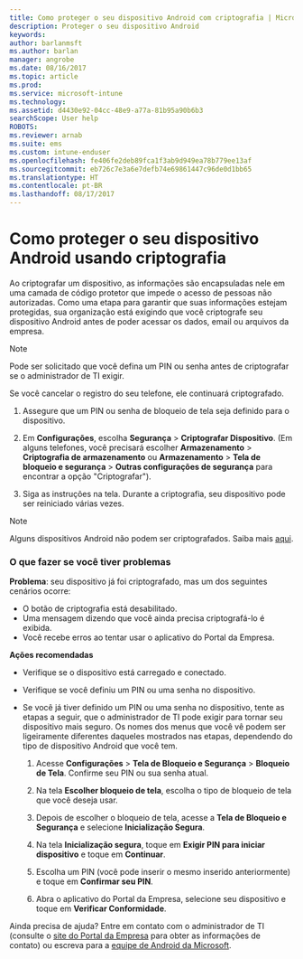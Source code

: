 ```yaml
---
title: Como proteger o seu dispositivo Android com criptografia | Microsoft Docs
description: Proteger o seu dispositivo Android
keywords: 
author: barlanmsft
ms.author: barlan
manager: angrobe
ms.date: 08/16/2017
ms.topic: article
ms.prod: 
ms.service: microsoft-intune
ms.technology: 
ms.assetid: d4430e92-04cc-48e9-a77a-81b95a90b6b3
searchScope: User help
ROBOTS: 
ms.reviewer: arnab
ms.suite: ems
ms.custom: intune-enduser
ms.openlocfilehash: fe406fe2deb89fca1f3ab9d949ea78b779ee13af
ms.sourcegitcommit: eb726c7e3a6e7defb74e69861447c96de0d1bb65
ms.translationtype: HT
ms.contentlocale: pt-BR
ms.lasthandoff: 08/17/2017
---
```

# <a name="how-to-protect-your-android-device-using-encryption"></a>Como proteger o seu dispositivo Android usando criptografia

Ao criptografar um dispositivo, as informações são encapsuladas nele em uma camada de código protetor que impede o acesso de pessoas não autorizadas. Como uma etapa para garantir que suas informações estejam protegidas, sua organização está exigindo que você criptografe seu dispositivo Android antes de poder acessar os dados, email ou arquivos da empresa.

> [!Note]
> Pode ser solicitado que você defina um PIN ou senha antes de criptografar se o administrador de TI exigir.

Se você cancelar o registro do seu telefone, ele continuará criptografado.

1.  Assegure que um PIN ou senha de bloqueio de tela seja definido para o dispositivo.

2.  Em **Configurações**, escolha **Segurança** > **Criptografar Dispositivo**.
    (Em alguns telefones, você precisará escolher **Armazenamento** > **Criptografia de armazenamento** ou **Armazenamento** > **Tela de bloqueio e segurança** > **Outras configurações de segurança** para encontrar a opção "Criptografar").

3.  Siga as instruções na tela. Durante a criptografia, seu dispositivo pode ser reiniciado várias vezes.

> [!Note]
> Alguns dispositivos Android não podem ser criptografados. Saiba mais [aqui](your-device-appears-encrypted-but-cp-says-otherwise-android.md).

### <a name="what-to-do-if-you-have-issues"></a>O que fazer se você tiver problemas
**Problema**: seu dispositivo já foi criptografado, mas um dos seguintes cenários ocorre:

- O botão de criptografia está desabilitado.
- Uma mensagem dizendo que você ainda precisa criptografá-lo é exibida.
- Você recebe erros ao tentar usar o aplicativo do Portal da Empresa.

**Ações recomendadas**

- Verifique se o dispositivo está carregado e conectado.
- Verifique se você definiu um PIN ou uma senha no dispositivo.
- Se você já tiver definido um PIN ou uma senha no dispositivo, tente as etapas a seguir, que o administrador de TI pode exigir para tornar seu dispositivo mais seguro. Os nomes dos menus que você vê podem ser ligeiramente diferentes daqueles mostrados nas etapas, dependendo do tipo de dispositivo Android que você tem.

    1. Acesse **Configurações** > **Tela de Bloqueio e Segurança** > **Bloqueio de Tela**. Confirme seu PIN ou sua senha atual.

    2. Na tela **Escolher bloqueio de tela**, escolha o tipo de bloqueio de tela que você deseja usar. 

    3. Depois de escolher o bloqueio de tela, acesse a **Tela de Bloqueio e Segurança** e selecione **Inicialização Segura**. 
    
    4. Na tela **Inicialização segura**, toque em **Exigir PIN para iniciar dispositivo** e toque em **Continuar**.

    5. Escolha um PIN (você pode inserir o mesmo inserido anteriormente) e toque em **Confirmar seu PIN**.

    6. Abra o aplicativo do Portal da Empresa, selecione seu dispositivo e toque em **Verificar Conformidade**.

Ainda precisa de ajuda? Entre em contato com o administrador de TI (consulte o [site do Portal da Empresa](http://portal.manage.microsoft.com) para obter as informações de contato) ou escreva para a <a href="mailto:wintunedroidfbk@microsoft.com?subject=I'm having trouble with encryption on my Android device&body=Describe the issue you're experiencing here.">equipe de Android da Microsoft</a>.
